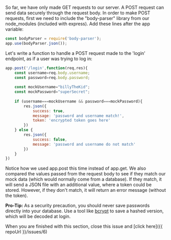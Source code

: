 So far, we have only made GET requests to our server. A POST request can send data securely through the request body. In order to make POST requests, first we need to include the "body-parser" library from our node_modules (included with express). Add these lines after the app variable:
```javascript
const bodyParser = require('body-parser');
app.use(bodyParser.json());
```
 
Let's write a function to handle a POST request made to the 'login' endpoint, as if a user was trying to log in:
```javascript
app.post('/login',function(req,res){
 	const username=req.body.username;
 	const password=req.body.password;
 
 	const mockUsername="billyTheKid";
 	const mockPassword="superSecret";
 
 	if (username===mockUsername && password===mockPassword){
      	res.json({
      	 	success: true,
      	 	message: 'password and username match!',
      	 	token: 'encrypted token goes here'
      	})
 	} else {
      	res.json({
      	 	success: false,
      	 	message: 'password and username do not match'
      	})
 	}
})
``` 
Notice how we used app.post this time instead of app.get. We also compared the values passed from the request body to see if they match our mock data (which would normally come from a database). If they match, it will send a JSON file with an additional value, where a token could be stored. However, if they don't match, it will return an error message (without the token).

**Pro-Tip:** As a security precaution, you should never save passwords directly into your database. Use a tool like [bcrypt](https://www.npmjs.com/package/bcrypt) to save a hashed version, which will be decoded at login.

When you are finished with this section, close this issue and [click here]({{ repoUrl }}/issues/6)